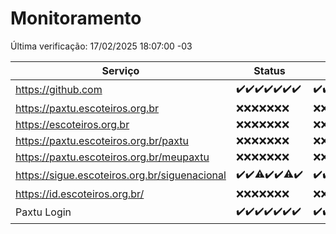 # Monitoramento

Última verificação: 17/02/2025 18:07:00 -03

|Serviço|Status|Últimas 24h|
|---|---|---|
|https://github.com|<span title="2025-02-10: OK=23">✔️</span><span title="2025-02-11: OK=23">✔️</span><span title="2025-02-12: OK=23">✔️</span><span title="2025-02-13: OK=23">✔️</span><span title="2025-02-14: OK=23">✔️</span><span title="2025-02-15: OK=23">✔️</span><span title="2025-02-16: OK=20">✔️</span>|<span title="16/02/2025 18:07:00 -03 : 200">✔️</span><span title="16/02/2025 19:07:00 -03 : 200">✔️</span><span title="16/02/2025 20:07:00 -03 : 200">✔️</span><span title="16/02/2025 21:42:00 -03 : 200">✔️</span><span title="16/02/2025 23:12:00 -03 : 200">✔️</span><span title="17/02/2025 00:15:00 -03 : 200">✔️</span><span title="17/02/2025 01:11:00 -03 : 200">✔️</span><span title="17/02/2025 02:09:00 -03 : 200">✔️</span><span title="17/02/2025 03:12:00 -03 : 200">✔️</span><span title="17/02/2025 04:09:00 -03 : 200">✔️</span><span title="17/02/2025 05:12:00 -03 : 200">✔️</span><span title="17/02/2025 06:10:00 -03 : 200">✔️</span><span title="17/02/2025 07:09:00 -03 : 200">✔️</span><span title="17/02/2025 08:07:00 -03 : 200">✔️</span><span title="17/02/2025 09:16:00 -03 : 200">✔️</span><span title="17/02/2025 10:17:00 -03 : 200">✔️</span><span title="17/02/2025 11:08:00 -03 : 200">✔️</span><span title="17/02/2025 12:08:00 -03 : 200">✔️</span><span title="17/02/2025 13:09:00 -03 : 0">❌</span><span title="17/02/2025 14:07:00 -03 : 200">✔️</span><span title="17/02/2025 15:11:00 -03 : 200">✔️</span><span title="17/02/2025 16:06:00 -03 : 200">✔️</span><span title="17/02/2025 17:09:00 -03 : 200">✔️</span><span title="17/02/2025 18:07:00 -03 : 200">✔️</span>|
|https://paxtu.escoteiros.org.br|<span title="2025-02-10: Falhas=23">❌</span><span title="2025-02-11: Falhas=23">❌</span><span title="2025-02-12: Falhas=23">❌</span><span title="2025-02-13: Falhas=23">❌</span><span title="2025-02-14: Falhas=23">❌</span><span title="2025-02-15: Falhas=23">❌</span><span title="2025-02-16: Falhas=20">❌</span>|<span title="16/02/2025 18:07:00 -03 : 403">❌</span><span title="16/02/2025 19:07:00 -03 : 403">❌</span><span title="16/02/2025 20:07:00 -03 : 403">❌</span><span title="16/02/2025 21:42:00 -03 : 403">❌</span><span title="16/02/2025 23:12:00 -03 : 403">❌</span><span title="17/02/2025 00:15:00 -03 : 403">❌</span><span title="17/02/2025 01:11:00 -03 : 403">❌</span><span title="17/02/2025 02:09:00 -03 : 403">❌</span><span title="17/02/2025 03:12:00 -03 : 403">❌</span><span title="17/02/2025 04:09:00 -03 : 403">❌</span><span title="17/02/2025 05:12:00 -03 : 403">❌</span><span title="17/02/2025 06:10:00 -03 : 403">❌</span><span title="17/02/2025 07:09:00 -03 : 403">❌</span><span title="17/02/2025 08:07:00 -03 : 403">❌</span><span title="17/02/2025 09:16:00 -03 : 403">❌</span><span title="17/02/2025 10:17:00 -03 : 403">❌</span><span title="17/02/2025 11:08:00 -03 : 403">❌</span><span title="17/02/2025 12:08:00 -03 : 403">❌</span><span title="17/02/2025 13:09:00 -03 : 403">❌</span><span title="17/02/2025 14:07:00 -03 : 403">❌</span><span title="17/02/2025 15:11:00 -03 : 403">❌</span><span title="17/02/2025 16:06:00 -03 : 403">❌</span><span title="17/02/2025 17:09:00 -03 : 403">❌</span><span title="17/02/2025 18:07:00 -03 : 403">❌</span>|
|https://escoteiros.org.br|<span title="2025-02-10: Falhas=23">❌</span><span title="2025-02-11: Falhas=23">❌</span><span title="2025-02-12: Falhas=23">❌</span><span title="2025-02-13: Falhas=23">❌</span><span title="2025-02-14: Falhas=23">❌</span><span title="2025-02-15: Falhas=23">❌</span><span title="2025-02-16: Falhas=20">❌</span>|<span title="16/02/2025 18:07:00 -03 : 403">❌</span><span title="16/02/2025 19:07:00 -03 : 403">❌</span><span title="16/02/2025 20:07:00 -03 : 403">❌</span><span title="16/02/2025 21:42:00 -03 : 403">❌</span><span title="16/02/2025 23:12:00 -03 : 403">❌</span><span title="17/02/2025 00:15:00 -03 : 403">❌</span><span title="17/02/2025 01:11:00 -03 : 403">❌</span><span title="17/02/2025 02:09:00 -03 : 403">❌</span><span title="17/02/2025 03:12:00 -03 : 403">❌</span><span title="17/02/2025 04:09:00 -03 : 403">❌</span><span title="17/02/2025 05:12:00 -03 : 403">❌</span><span title="17/02/2025 06:10:00 -03 : 403">❌</span><span title="17/02/2025 07:09:00 -03 : 403">❌</span><span title="17/02/2025 08:07:00 -03 : 403">❌</span><span title="17/02/2025 09:16:00 -03 : 403">❌</span><span title="17/02/2025 10:17:00 -03 : 403">❌</span><span title="17/02/2025 11:08:00 -03 : 403">❌</span><span title="17/02/2025 12:08:00 -03 : 403">❌</span><span title="17/02/2025 13:09:00 -03 : 403">❌</span><span title="17/02/2025 14:07:00 -03 : 403">❌</span><span title="17/02/2025 15:11:00 -03 : 403">❌</span><span title="17/02/2025 16:06:00 -03 : 403">❌</span><span title="17/02/2025 17:09:00 -03 : 403">❌</span><span title="17/02/2025 18:07:00 -03 : 403">❌</span>|
|https://paxtu.escoteiros.org.br/paxtu|<span title="2025-02-10: Falhas=23">❌</span><span title="2025-02-11: Falhas=23">❌</span><span title="2025-02-12: Falhas=23">❌</span><span title="2025-02-13: Falhas=23">❌</span><span title="2025-02-14: Falhas=23">❌</span><span title="2025-02-15: Falhas=23">❌</span><span title="2025-02-16: Falhas=20">❌</span>|<span title="16/02/2025 18:07:00 -03 : 403">❌</span><span title="16/02/2025 19:07:00 -03 : 403">❌</span><span title="16/02/2025 20:07:00 -03 : 403">❌</span><span title="16/02/2025 21:42:00 -03 : 403">❌</span><span title="16/02/2025 23:12:00 -03 : 403">❌</span><span title="17/02/2025 00:15:00 -03 : 403">❌</span><span title="17/02/2025 01:11:00 -03 : 403">❌</span><span title="17/02/2025 02:09:00 -03 : 403">❌</span><span title="17/02/2025 03:12:00 -03 : 403">❌</span><span title="17/02/2025 04:09:00 -03 : 403">❌</span><span title="17/02/2025 05:12:00 -03 : 403">❌</span><span title="17/02/2025 06:10:00 -03 : 403">❌</span><span title="17/02/2025 07:09:00 -03 : 403">❌</span><span title="17/02/2025 08:07:00 -03 : 403">❌</span><span title="17/02/2025 09:16:00 -03 : 403">❌</span><span title="17/02/2025 10:17:00 -03 : 403">❌</span><span title="17/02/2025 11:08:00 -03 : 403">❌</span><span title="17/02/2025 12:08:00 -03 : 403">❌</span><span title="17/02/2025 13:09:00 -03 : 403">❌</span><span title="17/02/2025 14:07:00 -03 : 403">❌</span><span title="17/02/2025 15:11:00 -03 : 403">❌</span><span title="17/02/2025 16:06:00 -03 : 403">❌</span><span title="17/02/2025 17:09:00 -03 : 403">❌</span><span title="17/02/2025 18:07:00 -03 : 403">❌</span>|
|https://paxtu.escoteiros.org.br/meupaxtu|<span title="2025-02-10: Falhas=23">❌</span><span title="2025-02-11: Falhas=23">❌</span><span title="2025-02-12: Falhas=23">❌</span><span title="2025-02-13: Falhas=23">❌</span><span title="2025-02-14: Falhas=23">❌</span><span title="2025-02-15: Falhas=23">❌</span><span title="2025-02-16: Falhas=20">❌</span>|<span title="16/02/2025 18:07:00 -03 : 403">❌</span><span title="16/02/2025 19:07:00 -03 : 403">❌</span><span title="16/02/2025 20:07:00 -03 : 403">❌</span><span title="16/02/2025 21:42:00 -03 : 403">❌</span><span title="16/02/2025 23:12:00 -03 : 403">❌</span><span title="17/02/2025 00:15:00 -03 : 403">❌</span><span title="17/02/2025 01:11:00 -03 : 403">❌</span><span title="17/02/2025 02:09:00 -03 : 403">❌</span><span title="17/02/2025 03:12:00 -03 : 403">❌</span><span title="17/02/2025 04:09:00 -03 : 403">❌</span><span title="17/02/2025 05:12:00 -03 : 403">❌</span><span title="17/02/2025 06:10:00 -03 : 403">❌</span><span title="17/02/2025 07:09:00 -03 : 403">❌</span><span title="17/02/2025 08:07:00 -03 : 403">❌</span><span title="17/02/2025 09:16:00 -03 : 403">❌</span><span title="17/02/2025 10:17:00 -03 : 403">❌</span><span title="17/02/2025 11:08:00 -03 : 403">❌</span><span title="17/02/2025 12:08:00 -03 : 403">❌</span><span title="17/02/2025 13:09:00 -03 : 403">❌</span><span title="17/02/2025 14:07:00 -03 : 403">❌</span><span title="17/02/2025 15:11:00 -03 : 403">❌</span><span title="17/02/2025 16:06:00 -03 : 403">❌</span><span title="17/02/2025 17:09:00 -03 : 403">❌</span><span title="17/02/2025 18:07:00 -03 : 403">❌</span>|
|https://sigue.escoteiros.org.br/siguenacional|<span title="2025-02-10: OK=23">✔️</span><span title="2025-02-11: OK=23">✔️</span><span title="2025-02-12: OK=22, Falhas=1">⚠️</span><span title="2025-02-13: OK=23">✔️</span><span title="2025-02-14: OK=23">✔️</span><span title="2025-02-15: OK=22, Falhas=1">⚠️</span><span title="2025-02-16: OK=20">✔️</span>|<span title="16/02/2025 18:07:00 -03 : 200">✔️</span><span title="16/02/2025 19:07:00 -03 : 200">✔️</span><span title="16/02/2025 20:07:00 -03 : 200">✔️</span><span title="16/02/2025 21:42:00 -03 : 200">✔️</span><span title="16/02/2025 23:12:00 -03 : 200">✔️</span><span title="17/02/2025 00:15:00 -03 : 200">✔️</span><span title="17/02/2025 01:11:00 -03 : 200">✔️</span><span title="17/02/2025 02:09:00 -03 : 200">✔️</span><span title="17/02/2025 03:12:00 -03 : 200">✔️</span><span title="17/02/2025 04:09:00 -03 : 200">✔️</span><span title="17/02/2025 05:12:00 -03 : 200">✔️</span><span title="17/02/2025 06:10:00 -03 : 200">✔️</span><span title="17/02/2025 07:09:00 -03 : 200">✔️</span><span title="17/02/2025 08:07:00 -03 : 200">✔️</span><span title="17/02/2025 09:16:00 -03 : 200">✔️</span><span title="17/02/2025 10:17:00 -03 : 200">✔️</span><span title="17/02/2025 11:08:00 -03 : 0">❌</span><span title="17/02/2025 12:08:00 -03 : 200">✔️</span><span title="17/02/2025 13:09:00 -03 : 200">✔️</span><span title="17/02/2025 14:07:00 -03 : 200">✔️</span><span title="17/02/2025 15:11:00 -03 : 200">✔️</span><span title="17/02/2025 16:06:00 -03 : 200">✔️</span><span title="17/02/2025 17:09:00 -03 : 200">✔️</span><span title="17/02/2025 18:07:00 -03 : 200">✔️</span>|
|https://id.escoteiros.org.br/|<span title="2025-02-10: Falhas=23">❌</span><span title="2025-02-11: Falhas=23">❌</span><span title="2025-02-12: Falhas=23">❌</span><span title="2025-02-13: Falhas=23">❌</span><span title="2025-02-14: Falhas=23">❌</span><span title="2025-02-15: Falhas=23">❌</span><span title="2025-02-16: Falhas=20">❌</span>|<span title="16/02/2025 18:07:00 -03 : 403">❌</span><span title="16/02/2025 19:07:00 -03 : 403">❌</span><span title="16/02/2025 20:07:00 -03 : 403">❌</span><span title="16/02/2025 21:42:00 -03 : 403">❌</span><span title="16/02/2025 23:12:00 -03 : 403">❌</span><span title="17/02/2025 00:15:00 -03 : 403">❌</span><span title="17/02/2025 01:11:00 -03 : 403">❌</span><span title="17/02/2025 02:09:00 -03 : 403">❌</span><span title="17/02/2025 03:12:00 -03 : 403">❌</span><span title="17/02/2025 04:09:00 -03 : 403">❌</span><span title="17/02/2025 05:12:00 -03 : 403">❌</span><span title="17/02/2025 06:10:00 -03 : 403">❌</span><span title="17/02/2025 07:09:00 -03 : 403">❌</span><span title="17/02/2025 08:07:00 -03 : 403">❌</span><span title="17/02/2025 09:16:00 -03 : 403">❌</span><span title="17/02/2025 10:17:00 -03 : 403">❌</span><span title="17/02/2025 11:08:00 -03 : 403">❌</span><span title="17/02/2025 12:08:00 -03 : 403">❌</span><span title="17/02/2025 13:09:00 -03 : 403">❌</span><span title="17/02/2025 14:07:00 -03 : 403">❌</span><span title="17/02/2025 15:11:00 -03 : 403">❌</span><span title="17/02/2025 16:06:00 -03 : 403">❌</span><span title="17/02/2025 17:09:00 -03 : 403">❌</span><span title="17/02/2025 18:07:00 -03 : 403">❌</span>|
|Paxtu Login|<span title="2025-02-10: OK=23">✔️</span><span title="2025-02-11: OK=23">✔️</span><span title="2025-02-12: OK=23">✔️</span><span title="2025-02-13: OK=23">✔️</span><span title="2025-02-14: OK=23">✔️</span><span title="2025-02-15: OK=23">✔️</span><span title="2025-02-16: OK=20">✔️</span>|<span title="16/02/2025 18:07:00 -03 : 200">✔️</span><span title="16/02/2025 19:07:00 -03 : 200">✔️</span><span title="16/02/2025 20:07:00 -03 : 200">✔️</span><span title="16/02/2025 21:42:00 -03 : 200">✔️</span><span title="16/02/2025 23:12:00 -03 : 200">✔️</span><span title="17/02/2025 00:15:00 -03 : 200">✔️</span><span title="17/02/2025 01:11:00 -03 : 200">✔️</span><span title="17/02/2025 02:09:00 -03 : 200">✔️</span><span title="17/02/2025 03:12:00 -03 : 200">✔️</span><span title="17/02/2025 04:09:00 -03 : 200">✔️</span><span title="17/02/2025 05:12:00 -03 : 200">✔️</span><span title="17/02/2025 06:10:00 -03 : 200">✔️</span><span title="17/02/2025 07:09:00 -03 : 200">✔️</span><span title="17/02/2025 08:07:00 -03 : 200">✔️</span><span title="17/02/2025 09:16:00 -03 : 200">✔️</span><span title="17/02/2025 10:17:00 -03 : 200">✔️</span><span title="17/02/2025 11:08:00 -03 : 504">❌</span><span title="17/02/2025 12:08:00 -03 : 200">✔️</span><span title="17/02/2025 13:09:00 -03 : 200">✔️</span><span title="17/02/2025 14:07:00 -03 : 200">✔️</span><span title="17/02/2025 15:11:00 -03 : 200">✔️</span><span title="17/02/2025 16:06:00 -03 : 200">✔️</span><span title="17/02/2025 17:09:00 -03 : 200">✔️</span><span title="17/02/2025 18:07:00 -03 : 200">✔️</span>|
